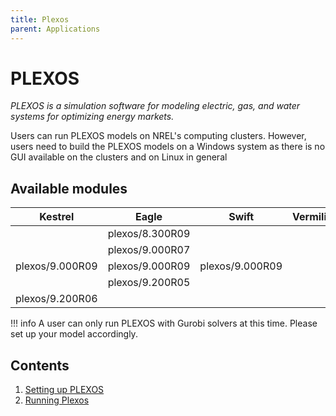 ```yaml
---
title: Plexos
parent: Applications
---
```


# PLEXOS

*PLEXOS is a simulation software for modeling electric, gas, and water systems for optimizing energy markets.* 

Users can run PLEXOS models on NREL's computing clusters. However, users need to build the PLEXOS models on a Windows system as there is no GUI available on the clusters and on Linux in general

## Available modules

| Kestrel         | Eagle           | Swift           | Vermilion |
|:---------------:|:---------------:|:---------------:|:---------:|
|                 | plexos/8.300R09 |                 ||                        
|                 | plexos/9.000R07 |                 ||
| plexos/9.000R09 | plexos/9.000R09 | plexos/9.000R09 ||
|                 | plexos/9.200R05 |                 ||
| plexos/9.200R06 ||||


!!! info
    A user can only run PLEXOS with Gurobi solvers at this time. Please set up your model accordingly.

## Contents

1. [Setting up PLEXOS](setup_plexos.md)
2. [Running Plexos](run_plexos.md)